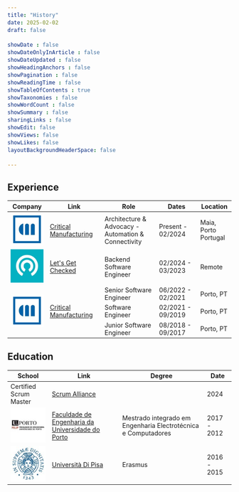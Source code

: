 ```yaml
---
title: "History"
date: 2025-02-02
draft: false

showDate : false
showDateOnlyInArticle : false
showDateUpdated : false
showHeadingAnchors : false
showPagination : false
showReadingTime : false
showTableOfContents : true
showTaxonomies : false 
showWordCount : false
showSummary : false
sharingLinks : false
showEdit: false
showViews: false
showLikes: false
layoutBackgroundHeaderSpace: false

---
```


## Experience

<table style="display:table;">
  <thead>
    <tr>
      <th>Company</th>
      <th>Link</th>
      <th>Role</th>
      <th>Dates</th>
      <th>Location</th>
    </tr>
  </thead>
  <tbody>
      <tr>
      <td><img class="customEntitityLogo" alt="Critical Manufacturing" src="img/critical_manufacturing_logo.jpg" /></td>
      <td><a href="https://www.criticalmanufacturing.com/">Critical Manufacturing</a></td>
      <td>Architecture & Advocacy - <br /> Automation & Connectivity</td>
      <td>Present - 02/2024</td>
      <td>Maia, Porto<br />Portugal</td>
    </tr>
    <tr>
      <td><img class="customEntitityLogo" alt="Let's Get Checked" src="img/letsgetchecked_logo.jpg" /></td>
      <td><a href="https://www.letsgetchecked.com/">Let's Get Checked</a></td>
      <td>Backend Software Engineer</td>
      <td>02/2024 - 03/2023</td>
      <td>Remote</td>
    </tr>
    <tr>
      <td rowspan=4><img class="customEntitityLogo" alt="Critical Manufacturing" src="img/critical_manufacturing_logo.jpg" /></td>
      <td rowspan=5><a href="https://www.criticalmanufacturing.com/" target="_blank">Critical Manufacturing</a></td>
    </tr>
      <tr>
          <td>Senior Software Engineer</td>
          <td>06/2022 - 02/2021</td>
          <td>Porto, PT</td>
      </tr>
      <tr>
          <td>Software Engineer</td>
          <td>02/2021 - 09/2019</td>
          <td>Porto, PT</td>
      </tr>
      <tr>
          <td>Junior Software Engineer</td>
          <td>08/2018 - 09/2017</td>
          <td>Porto, PT</td>
      </tr>
  </tbody>
</table>

## Education

<table>
    <thead>
        <tr>
            <th>School</th>
            <th>Link</th>
            <th>Degree</th>
            <th>Date</th>
        </tr>
    </thead>
    <tbody>
        <tr>
            <td>Certified Scrum Master</td>
            <td><a href="https://www.scrumalliance.org/" target="_blank">Scrum Alliance</a></td>
            <td></td>
            <td>2024</td>
        </tr>
        <tr>
            <td><img class="customEntitityLogo" src="img/feup-logo.jpg"/></td>
            <td><a href="https://www.up.pt/feup/pt/" target="_blank">Faculdade de Engenharia da Universidade do Porto</a></td>
            <td>Mestrado integrado em Engenharia Electrotécnica e Computadores</td>
            <td>2017 - 2012</td>
        </tr>
        <tr>
            <td><img class="customEntitityLogo" src="img/unipisa_logo.jpg"/></td>
            <td><a href="https://www.unipi.it/" target="_blank">Università Di Pisa</a></td>
            <td>Erasmus</td>
            <td>2016 - 2015</td>
        </tr>
    </tbody>
</table>